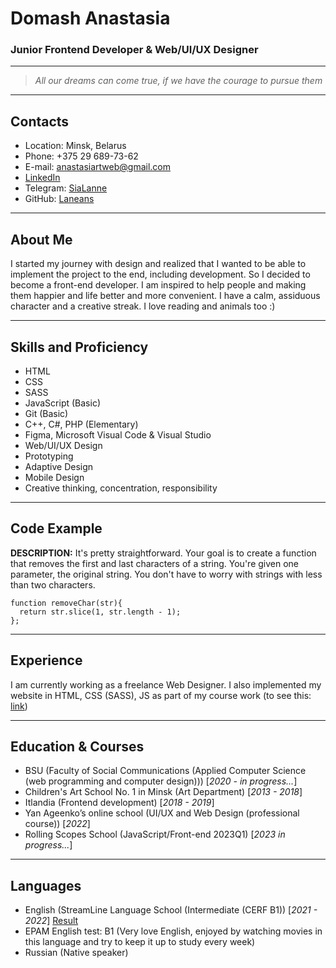 #  Domash Anastasia #   
### Junior Frontend Developer & Web/UI/UX Designer ###
---
>*All our dreams can come true, if we have the courage to pursue them*

---

##  Contacts ##
+ Location: Minsk, Belarus
+ Phone: +375 29 689-73-62
+ E-mail: <anastasiartweb@gmail.com>
+ [LinkedIn](https://www.linkedin.com/in/anastasia-domash-3a2882247/)
+ Telegram: [SiaLanne](https://t.me/SiaLanne)
+ GitHub: [Laneans](https://github.com/Laneans)
---

##  About Me ##

I started my journey with design and realized that I wanted to be able to implement the project to the end, including development.
So I decided to become a front-end developer. I am inspired to help people and making them happier and life better and more convenient.
I have a calm, assiduous character and a creative streak. I love reading and animals too :)

---
##  Skills and Proficiency ##
+ HTML
+ CSS
+ SASS
+ JavaScript (Basic)
+ Git (Basic)
+ C++, C#, PHP (Elementary)
+ Figma, Microsoft Visual Code & Visual Studio
+ Web/UI/UX Design
+ Prototyping
+ Adaptive Design
+ Mobile Design
+ Creative thinking, concentration, responsibility


---

## Code Example ##
**DESCRIPTION:**
It's pretty straightforward. Your goal is to create a function that removes the first and last characters of a string. 
You're given one parameter, the original string. You don't have to worry with strings with less than two characters.

```
function removeChar(str){
  return str.slice(1, str.length - 1);
};
```
---
## Experience ##
I am currently working as a freelance Web Designer. I also implemented my website in HTML, CSS (SASS), JS as part of my course work 
(to see this: [link](https://laneans.github.io/Photostudio-Sonare/))

---

## Education & Courses ##
+ BSU (Faculty of Social Communications (Applied Computer Science (web programming and computer design))) [*2020 - in progress...*]
+ Children's Art School No. 1 in Minsk (Art Department)  [*2013 - 2018*] 
+ Itlandia (Frontend development)  [*2018 - 2019*]
+ Yan Ageenko’s online school (UI/UX and Web Design (professional course)) [*2022*] 
+ Rolling Scopes School (JavaScript/Front-end 2023Q1) [*2023 in progress...*]

---

## Languages ##
+ English (StreamLine Language School (Intermediate (CERF B1)) [*2021 - 2022*] [Result](https://www.linkedin.com/in/anastasia-domash-3a2882247/overlay/1635517976407/single-media-viewer/?profileId=ACoAAD0s56oBzyh4Kx65L-KCE8h7qZs8sWjwspw)
+ EPAM English test: B1 (Very love English, enjoyed by watching movies in this language and try to keep it up to study every week)
+ Russian (Native speaker)
